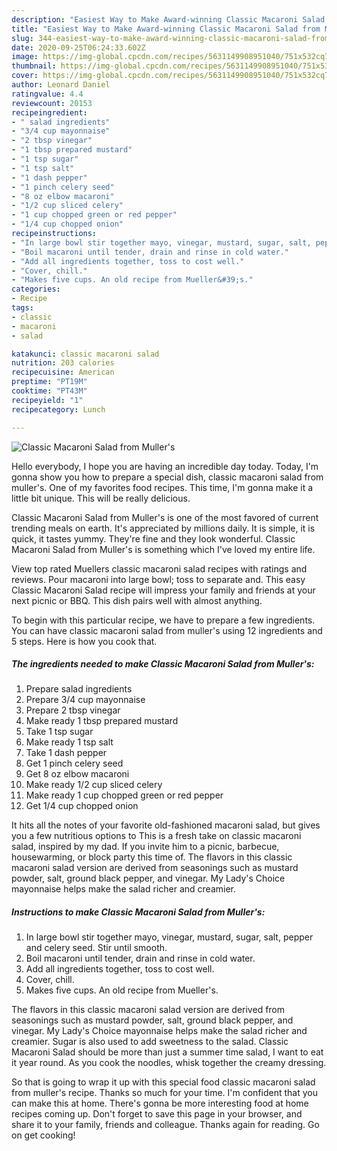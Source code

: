 ```yaml
---
description: "Easiest Way to Make Award-winning Classic Macaroni Salad from Muller&amp;#39;s"
title: "Easiest Way to Make Award-winning Classic Macaroni Salad from Muller&amp;#39;s"
slug: 344-easiest-way-to-make-award-winning-classic-macaroni-salad-from-muller-and-39-s
date: 2020-09-25T06:24:33.602Z
image: https://img-global.cpcdn.com/recipes/5631149908951040/751x532cq70/classic-macaroni-salad-from-mullers-recipe-main-photo.jpg
thumbnail: https://img-global.cpcdn.com/recipes/5631149908951040/751x532cq70/classic-macaroni-salad-from-mullers-recipe-main-photo.jpg
cover: https://img-global.cpcdn.com/recipes/5631149908951040/751x532cq70/classic-macaroni-salad-from-mullers-recipe-main-photo.jpg
author: Leonard Daniel
ratingvalue: 4.4
reviewcount: 20153
recipeingredient:
- " salad ingredients"
- "3/4 cup mayonnaise"
- "2 tbsp vinegar"
- "1 tbsp prepared mustard"
- "1 tsp sugar"
- "1 tsp salt"
- "1 dash pepper"
- "1 pinch celery seed"
- "8 oz elbow macaroni"
- "1/2 cup sliced celery"
- "1 cup chopped green or red pepper"
- "1/4 cup chopped onion"
recipeinstructions:
- "In large bowl stir together mayo, vinegar, mustard, sugar, salt, pepper and celery seed. Stir until smooth."
- "Boil macaroni until tender, drain and rinse in cold water."
- "Add all ingredients together, toss to cost well."
- "Cover, chill."
- "Makes five cups. An old recipe from Mueller&#39;s."
categories:
- Recipe
tags:
- classic
- macaroni
- salad

katakunci: classic macaroni salad 
nutrition: 203 calories
recipecuisine: American
preptime: "PT19M"
cooktime: "PT43M"
recipeyield: "1"
recipecategory: Lunch

---
```



![Classic Macaroni Salad from Muller&#39;s](https://img-global.cpcdn.com/recipes/5631149908951040/751x532cq70/classic-macaroni-salad-from-mullers-recipe-main-photo.jpg)

Hello everybody, I hope you are having an incredible day today. Today, I'm gonna show you how to prepare a special dish, classic macaroni salad from muller&#39;s. One of my favorites food recipes. This time, I'm gonna make it a little bit unique. This will be really delicious.

Classic Macaroni Salad from Muller&#39;s is one of the most favored of current trending meals on earth. It's appreciated by millions daily. It is simple, it is quick, it tastes yummy. They're fine and they look wonderful. Classic Macaroni Salad from Muller&#39;s is something which I've loved my entire life.

View top rated Muellers classic macaroni salad recipes with ratings and reviews. Pour macaroni into large bowl; toss to separate and. This easy Classic Macaroni Salad recipe will impress your family and friends at your next picnic or BBQ. This dish pairs well with almost anything.


To begin with this particular recipe, we have to prepare a few ingredients. You can have classic macaroni salad from muller&#39;s using 12 ingredients and 5 steps. Here is how you cook that.

<!--inarticleads1-->

##### The ingredients needed to make Classic Macaroni Salad from Muller&#39;s:

1. Prepare  salad ingredients
1. Prepare 3/4 cup mayonnaise
1. Prepare 2 tbsp vinegar
1. Make ready 1 tbsp prepared mustard
1. Take 1 tsp sugar
1. Make ready 1 tsp salt
1. Take 1 dash pepper
1. Get 1 pinch celery seed
1. Get 8 oz elbow macaroni
1. Make ready 1/2 cup sliced celery
1. Make ready 1 cup chopped green or red pepper
1. Get 1/4 cup chopped onion


It hits all the notes of your favorite old-fashioned macaroni salad, but gives you a few nutritious options to This is a fresh take on classic macaroni salad, inspired by my dad. If you invite him to a picnic, barbecue, housewarming, or block party this time of. The flavors in this classic macaroni salad version are derived from seasonings such as mustard powder, salt, ground black pepper, and vinegar. My Lady&#39;s Choice mayonnaise helps make the salad richer and creamier. 

<!--inarticleads2-->

##### Instructions to make Classic Macaroni Salad from Muller&#39;s:

1. In large bowl stir together mayo, vinegar, mustard, sugar, salt, pepper and celery seed. Stir until smooth.
1. Boil macaroni until tender, drain and rinse in cold water.
1. Add all ingredients together, toss to cost well.
1. Cover, chill.
1. Makes five cups. An old recipe from Mueller&#39;s.


The flavors in this classic macaroni salad version are derived from seasonings such as mustard powder, salt, ground black pepper, and vinegar. My Lady&#39;s Choice mayonnaise helps make the salad richer and creamier. Sugar is also used to add sweetness to the salad. Classic Macaroni Salad should be more than just a summer time salad, I want to eat it year round. As you cook the noodles, whisk together the creamy dressing. 

So that is going to wrap it up with this special food classic macaroni salad from muller&#39;s recipe. Thanks so much for your time. I'm confident that you can make this at home. There's gonna be more interesting food at home recipes coming up. Don't forget to save this page in your browser, and share it to your family, friends and colleague. Thanks again for reading. Go on get cooking!
